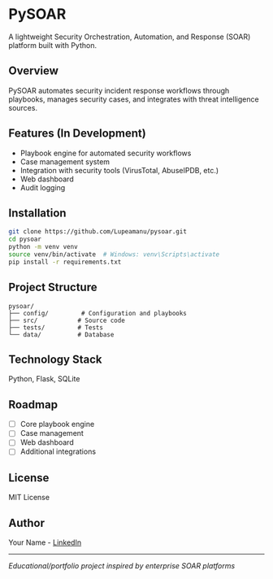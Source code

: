 # PySOAR

A lightweight Security Orchestration, Automation, and Response (SOAR) platform built with Python.

## Overview

PySOAR automates security incident response workflows through playbooks, manages security cases, and integrates with threat intelligence sources.

## Features (In Development)

- Playbook engine for automated security workflows
- Case management system
- Integration with security tools (VirusTotal, AbuseIPDB, etc.)
- Web dashboard
- Audit logging

## Installation

```bash
git clone https://github.com/Lupeamanu/pysoar.git
cd pysoar
python -m venv venv
source venv/bin/activate  # Windows: venv\Scripts\activate
pip install -r requirements.txt
```

## Project Structure

```
pysoar/
├── config/         # Configuration and playbooks
├── src/           # Source code
├── tests/         # Tests
└── data/          # Database
```

## Technology Stack

Python, Flask, SQLite

## Roadmap

- [ ] Core playbook engine
- [ ] Case management
- [ ] Web dashboard
- [ ] Additional integrations

## License

MIT License

## Author

Your Name - [LinkedIn](https://www.linkedin.com/in/logan-lupeamanu/)

---

*Educational/portfolio project inspired by enterprise SOAR platforms*